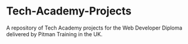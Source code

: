 # Tech-Academy-Projects
A repository of Tech Academy projects for the Web Developer Diploma delivered by Pitman Training in the UK. 
